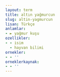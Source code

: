```yaml
---
layout: term
title: altın yağmurcun
slug: altin-yagmurcun
lisan: Türkçe
anlamlar:
- ► yağmur kuşu
ozellikler:
- - isim
  - hayvan bilimi
ornekler:
- - ''
orneklerkaynak:
- - ''
---
```

